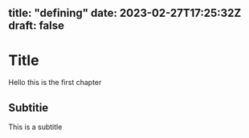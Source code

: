 title: "defining"
date: 2023-02-27T17:25:32Z
draft: false
---

# Title

Hello this is the first chapter

## Subtitie

This is a subtitle